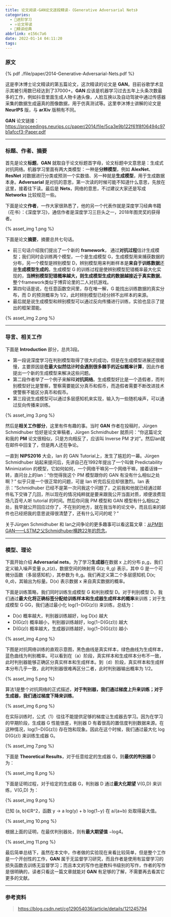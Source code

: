 ```yaml
---
title: 论文阅读-GAN论文逐段精读-《Generative Adversarial Nets》
categories:
  - 🌙进阶学习
  - ⭐论文带读
  - 💫精读经典
abbrlink: e156c7a6
date: 2022-01-14 04:11:20
tags:
---
```


### 原文

{% pdf ./file/paper/2014-Generative-Adversarial-Nets.pdf %}

这是李沐博士论文精读的第五篇论文，这次精读的论文是 **GAN**。目前谷歌学术显示其被引用数已经达到了37000+。**GAN** 应该是机器学习过去五年上头条次数最多的工作，例如抖音里面生成人物卡通头像，人脸互换以及自动驾驶中通过传感器采集的数据生成逼真的图像数据，用于仿真测试等。这里李沐博士讲解的论文是 **NeurIPS** 版，与 **arXiv** 版稍有不同。

**GAN** 论文链接：<https://proceedings.neurips.cc/paper/2014/file/5ca3e9b122f61f8f06494c97b1afccf3-Paper.pdf>

<!--more-->

***

### 标题、作者、摘要

首先是论文**标题**，**GAN** 就取自于论文标题首字母，论文标题中文意思是：生成式对抗网络。机器学习里面有两大类模型：一种是**分辨模型**，例如 **AlexNet**、**ResNet** 对数据进行分类或预测一个实数值、另一种就是**生成模型**，用于生成数据本身。**Adversarial** 是对抗的意思，第一次读的时候可能不知道什么意思，先放在这里，接着往下读。最后是 **Nets**，网络的意思，不过建议大家还是写成 **Networks** 比较规范一些。

下面是论文**作者**，一作大家很熟悉了，他的另一个代表作就是深度学习经典书籍（花书）：《深度学习》，通信作者是深度学习三巨头之一，2018年图灵奖的获得者。

{% asset_img 1.png %}

下面是论文**摘要**，摘要总共七句话。

- 前三句话介绍我们提出了一个新的 **framework**， 通过**对抗过程**估计生成模型；我们同时会训练两个模型，一个是生成模型 G，生成模型用来捕获数据的分布，另一个模型是辨别模型 D，辨别模型用来判断样本是**来自于训练数据**还是**生成模型生成的**。生成模型 G 的训练过程是使辨别模型犯错概率最大化实现的，**当辨别模型犯错概率越大，则生成模型生成的数据越接近于真实数据**。整个framework类似于博弈论里的二人对抗游戏。
- 第四句话是说，在任意函数空间里，存在唯一解，G 能找出训练数据的真实分布，而 D 的预测概率为 1/2，此时辨别模型已经分辨不出样本的来源。
- 最后就是说生成模型和辨别模型可以通过反向传播进行训练，实验也显示了提出的框架潜能。

{% asset_img 2.png %}

***

### 导言、相关工作

下面是 **Introduction** 部分，总共3段。

- 第一段说深度学习在判别模型取得了很大的成功，但是在生成模型进展还很缓慢，主要原因是**在最大似然估计时会遇到很多棘手的近似概率计算**，因此作者提出一个新的生成模型来解决这些问题。
- 第二段作者举了一个例子来解释**对抗网络**。生成模型好比是一个造假者，而判别模型好比是警察，警察需要能区分真币和假币，而造假者需要不断改进技术使警察不能区分真币和假币。
- 第三段说生成模型可以通过多层感知机来实现，输入为一些随机噪声，可以通过反向传播来训练。

{% asset_img 3.png %}

然后是**相关工作部分**，这里有件有趣的事。当时 **GAN** 作者在投稿时，Jürgen Schmidhuber 恰好是论文审稿者，Jürgen Schmidhuber 就质问：“你这篇论文和我的 **PM** 论文很相似，只是方向相反了，应该叫 Inverse PM 才对”。然后Ian就在邮件中回复了，但是两人还在争论。

一直到 **NIPS2016** 大会，Ian 的 GAN Tutorial上，发生了尴尬的一幕。Jürgen Schmidhuber 站起来提问后，先讲自己在1992年提出了一个叫做 Predictability Minimization 的模型，它如何如何，一个网络干嘛另一个网络干嘛，接着话锋一转，直问台上的Ian：“你觉得我这个 PM 模型跟你的 GAN 有没有什么相似之处啊？” 似乎只是一个很正常的问题，可是 Ian 听完后反应却很激烈。Ian 表示：“Schmidhuber 已经不是第一次问我这个问题了，之前我和他就已经通过邮件私下交锋了几回，所以现在的情况纯粹就是要来跟我公开当面对质，顺便浪费现场几百号人听 tutorial 的时间。然后你问我 PM 模型和 GAN 模型有什么相似之处，我早就公开回应过你了，不在别的地方，就在我当年的论文中，而且后来的邮件也已经把我的意思说得很清楚了，还有什么可问的呢？”

关于Jürgen Schmidhuber 和 Ian之间争论的更多趣事可以看这篇文章：[从PM到GAN——LSTM之父Schmidhuber横跨22年的怨念](https://zhuanlan.zhihu.com/p/27159510)。

***

### 模型、理论

下面开始介绍 **Adversarial nets**。为了学习**生成器**在数据 x 上的分布 p_g，我们定义输入噪声变量 p_z(z)，数据空间的映射用 G(z; θ_g) 表示，其中 G 是一个可微分函数（多层感知机），其参数为 θ_g。我们再定义第二个多层感知机 D(x; θ_d)，其输出为标量。D(x) 表示数据 x 来自真实数据的概率。

下面是训练策略，我们同时训练生成模型 G 和判别模型 D。对于判别模型 D，我们通过**最大化将正确标签分配给训练样本和生成器生成样本的概率**来训练；对于生成模型 G GG，我们通过最小化 log(1−D(G(z))) 来训练，总结为：

- D(x) 概率越大，判别器训练越好，log D(x) 越大
- D(G(z)) 概率越小，判别器训练越好，log(1−D(G(z))) 越大
- D(G(z)) 概率越大，生成器训练越好，log(1−D(G(z))) 越小

{% asset_img 4.png %}

下图是对抗网络训练的直观示意图，黑色曲线是真实样本，绿色曲线为生成样本，蓝色曲线为判别概率。可以看到在（a）阶段，真实样本和生成样本分布不一致，此时判别器能够正确区分真实样本和生成样本。到（d）阶段，真实样本和生成样本分布几乎一致，此时判别器很难再区分二者，此时判别器输出概率为 1/2。

{% asset_img 5.png %}

算法1是整个对抗网络的正式描述，**对于判别器，我们通过梯度上升来训练；对于生成器，我们通过梯度下降来训练**。

{% asset_img 6.png %}

在实际训练时，公式（1）往往不能提供足够的梯度让生成器去学习。因为在学习的早期阶段，生成器 G 性能很差，判别器 D 有着很高的置信度判别数据来源。在这种情况，log(1−D(G(z))) 存在饱和现象。因此在这个时候，我们通过最大化 log D(G(z)) 来训练生成器 G。

{% asset_img 7.png %}

下面是 **Theoretical Results**，对于任意给定的生成器 G，则**最优的判别器** D 为：

{% asset_img 8.png %}

下面是证明过程，对于给定的生成器 G，判别器 D 通过**最大化期望** V(G,D) 来训练，V(G,D) 为：

{% asset_img 9.png %}

已知 (a, b)∈R^2，函数 y → a log(y) + b log(1−y) 在 a/(a+b) 处取得最大值。

{% asset_img 10.png %}

根据上面的证明，在最优判别器处，则有**最大期望值** −log4。

{% asset_img 11.png %}

最后简单总结下，虽然在本文中，作者做的实验现在来看比较简单，但是整个工作是一个开创性的工作，**GAN** 属于无监督学习研究，而且作者是使用有监督学习的损失函数去训练无监督学习；而且本文的写作也是教科书级别的写作，作者的写作是很明确的，读者只看这一篇文章就能对 **GAN** 有足够的了解，不需要再去看其它更多的文献。

***

### 参考资料

> <https://blog.csdn.net/cg129054036/article/details/121245794>
